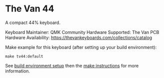 The Van 44
==========

A compact 44% keyboard.

Keyboard Maintainer: QMK Community
Hardware Supported: The Van PCB
Hardware Availability: https://thevankeyboards.com/collections/catalog

Make example for this keyboard (after setting up your build environment):

    make tv44:default

See [build environment setup](https://docs.qmk.fm/build_environment_setup.html) then the [make instructions](https://docs.qmk.fm/make_instructions.html) for more information.
